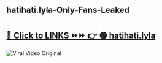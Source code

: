 
 ## hatihati.lyla-Only-Fans-Leaked

# <h2><a href="https://clipsfans.com/hatihati.lyla&ref=git">🔗 Click to LINKS ⏩⏩ 👉 🟢 hatihati.lyla </a></h2>

<a href="https://clipsfans.com/hatihati.lyla&ref=git" rel="nofollow" data-target="animated-image.originalLink"><img src="https://i.ibb.co.com/xMMVF88/686577567.gif" alt="Viral Video Original" style="max-width: 100%; display: inline-block;" data-target="animated-image.originalImage"></a>
